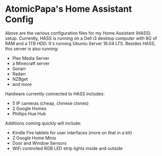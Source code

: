 <h1>AtomicPapa's Home Assistant Config</h1>

Above are the various configuration files for my Home Assistant (HASS) setup.  Currently, HASS is running on a Dell i3 desktop computer with 8G of RAM and a 1TB HDD.  It's running Ubuntu Server 16.04 LTS.  Besides HASS, this server is also running:
<ul>
  <li>Plex Media Server</li>
  <li>a Minecraft server</li>
  <li>Sonarr</li>
  <li>Radarr</li>
  <li>NZBget</li>
  <li>and more</li>  
</ul>

Hardware currently connected to HASS includes:

<ul>
  <li>5 IP cameras (cheap, chinese clones)</li>
  <li>2 Google Homes</li>
  <li>Phillips Hue Hub</li>
</ul>

Additions coming quickly will include:
<ul>
  <li>Kindle Fire tablets for user interfaces (more on that in a bit)</li>
  <li>2 Google Home Minis</li>
  <li>Door and Window Sensors</li>
  <li>WiFi controlled RGB LED strip lights inside and outside</li>
